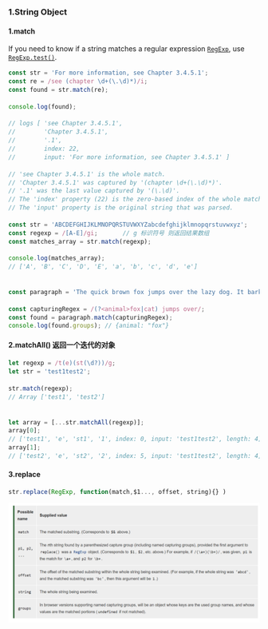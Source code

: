 ### 1.String Object

#### 1.match

If you need to know if a string matches a regular expression [`RegExp`](https://developer.mozilla.org/en-US/docs/Web/JavaScript/Reference/Global_Objects/RegExp), use [`RegExp.test()`](https://developer.mozilla.org/en-US/docs/Web/JavaScript/Reference/Global_Objects/RegExp/test).

```javascript
const str = 'For more information, see Chapter 3.4.5.1';
const re = /see (chapter \d+(\.\d)*)/i;
const found = str.match(re);

console.log(found);

// logs [ 'see Chapter 3.4.5.1',
//        'Chapter 3.4.5.1',
//        '.1',
//        index: 22,
//        input: 'For more information, see Chapter 3.4.5.1' ]

// 'see Chapter 3.4.5.1' is the whole match.
// 'Chapter 3.4.5.1' was captured by '(chapter \d+(\.\d)*)'.
// '.1' was the last value captured by '(\.\d)'.
// The 'index' property (22) is the zero-based index of the whole match.
// The 'input' property is the original string that was parsed.

const str = 'ABCDEFGHIJKLMNOPQRSTUVWXYZabcdefghijklmnopqrstuvwxyz';
const regexp = /[A-E]/gi;       // g 标识符号 则返回结果数组
const matches_array = str.match(regexp);

console.log(matches_array);
// ['A', 'B', 'C', 'D', 'E', 'a', 'b', 'c', 'd', 'e']


const paragraph = 'The quick brown fox jumps over the lazy dog. It barked.';

const capturingRegex = /(?<animal>fox|cat) jumps over/;
const found = paragraph.match(capturingRegex);
console.log(found.groups); // {animal: "fox"}

```

#### 2.matchAll()  返回一个迭代的对象

```javascript
let regexp = /t(e)(st(\d?))/g;
let str = 'test1test2';

str.match(regexp); 
// Array ['test1', 'test2']


let array = [...str.matchAll(regexp)];
array[0];
// ['test1', 'e', 'st1', '1', index: 0, input: 'test1test2', length: 4]
array[1];
// ['test2', 'e', 'st2', '2', index: 5, input: 'test1test2', length: 4]

```

#### 3.replace

```javascript
str.replace(RegExp, function(match,$1..., offset, string){} )
```



![image-20210118165753471](../../image/image-20210118165753471.png)